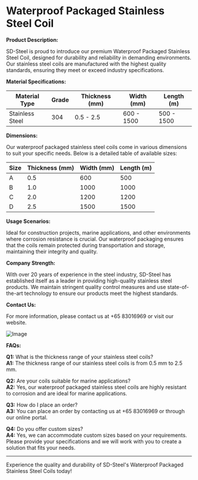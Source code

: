 # Waterproof Packaged Stainless Steel Coil

**Product Description:**

SD-Steel is proud to introduce our premium Waterproof Packaged Stainless Steel Coil, designed for durability and reliability in demanding environments. Our stainless steel coils are manufactured with the highest quality standards, ensuring they meet or exceed industry specifications.

**Material Specifications:**

| Material Type | Grade | Thickness (mm) | Width (mm) | Length (m) |
|---------------|-------|----------------|------------|------------|
| Stainless Steel | 304 | 0.5 - 2.5 | 600 - 1500 | 500 - 1500 |

**Dimensions:**

Our waterproof packaged stainless steel coils come in various dimensions to suit your specific needs. Below is a detailed table of available sizes:

| Size | Thickness (mm) | Width (mm) | Length (m) |
|------|----------------|------------|------------|
| A    | 0.5            | 600        | 500        |
| B    | 1.0            | 1000       | 1000       |
| C    | 2.0            | 1200       | 1200       |
| D    | 2.5            | 1500       | 1500       |

**Usage Scenarios:**

Ideal for construction projects, marine applications, and other environments where corrosion resistance is crucial. Our waterproof packaging ensures that the coils remain protected during transportation and storage, maintaining their integrity and quality.

**Company Strength:**

With over 20 years of experience in the steel industry, SD-Steel has established itself as a leader in providing high-quality stainless steel products. We maintain stringent quality control measures and use state-of-the-art technology to ensure our products meet the highest standards.

**Contact Us:**

For more information, please contact us at +65 83016969 or visit our website. 

![Image](https://github.com/user-attachments/assets/2567258e-e124-4816-932d-1809bd27ef0b)

**FAQs:**

**Q1:** What is the thickness range of your stainless steel coils?  
**A1:** The thickness range of our stainless steel coils is from 0.5 mm to 2.5 mm.

**Q2:** Are your coils suitable for marine applications?  
**A2:** Yes, our waterproof packaged stainless steel coils are highly resistant to corrosion and are ideal for marine applications.

**Q3:** How do I place an order?  
**A3:** You can place an order by contacting us at +65 83016969 or through our online portal.

**Q4:** Do you offer custom sizes?  
**A4:** Yes, we can accommodate custom sizes based on your requirements. Please provide your specifications and we will work with you to create a solution that fits your needs.

---

Experience the quality and durability of SD-Steel's Waterproof Packaged Stainless Steel Coils today!